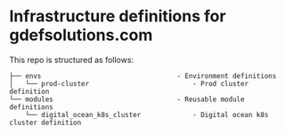 # Infrastructure definitions for gdefsolutions.com

This repo is structured as follows:

```shell
├── envs                                  - Environment definitions
│   └── prod-cluster                          - Prod cluster definition
└── modules                               - Reusable module definitions
    └── digital_ocean_k8s_cluster             - Digital ocean k8s cluster definition
```
